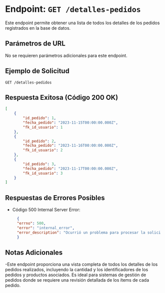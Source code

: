 # Endpoint: `GET /detalles-pedidos`

Este endpoint permite obtener una lista de todos los detalles de los pedidos registrados en la base de datos.


## Parámetros de URL
No se requieren parámetros adicionales para este endpoint.

## Ejemplo de Solicitud
```http
GET /detalles-pedidos
```

## Respuesta Exitosa (Código 200 OK)
```json
[
    {
        "id_pedido": 1,
        "fecha_pedido": "2023-11-15T00:00:00.000Z",
        "fk_id_usuario": 1
    },
    {
        "id_pedido": 2,
        "fecha_pedido": "2023-11-16T00:00:00.000Z",
        "fk_id_usuario": 2
    },
    {
        "id_pedido": 3,
        "fecha_pedido": "2023-11-17T00:00:00.000Z",
        "fk_id_usuario": 3
    }
]
```

## Respuestas de Errores Posibles
- Código 500 Internal Server Error:

  ```json
    {
    "errno": 500,
    "error": "internal_error",
    "error_description": "Ocurrió un problema para procesar la solicitud."
    }
  ```


## Notas Adicionales

-Este endpoint proporciona una vista completa de todos los detalles de los pedidos realizados, incluyendo la cantidad y los identificadores de los pedidos y productos asociados. Es ideal para sistemas de gestión de pedidos donde se requiere una revisión detallada de los ítems de cada pedido.
